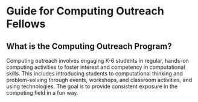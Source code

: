 # Guide for Computing Outreach Fellows

## What is the Computing Outreach Program?

Computing outreach involves engaging K-6 students in regular, hands-on computing activities to foster interest and competency in computational skills. This includes introducing students to computational thinking and problem-solving through events, workshops, and classroom activities, and using technologies. The goal is to provide consistent exposure in the computing field in a fun way.
